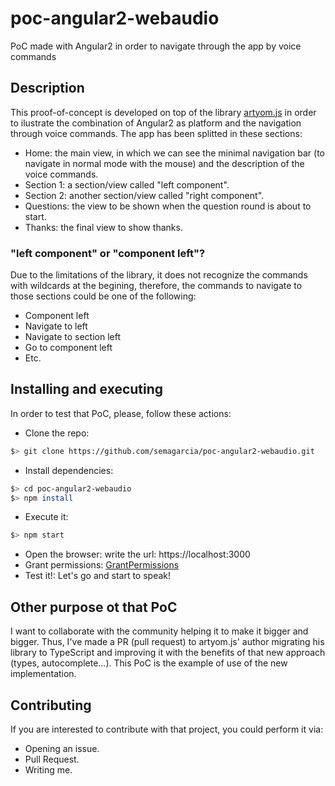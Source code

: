 # poc-angular2-webaudio
PoC made with Angular2 in order to navigate through the app by voice commands

## Description
This proof-of-concept is developed on top of the library [artyom.js](https://github.com/asdf) in order to ilustrate the
combination of Angular2 as platform and the navigation through voice commands. The app has been splitted in these sections:
- Home: the main view, in which we can see the minimal navigation bar (to navigate in normal mode with the mouse) and the
    description of the voice commands.
- Section 1: a section/view called "left component".
- Section 2: another section/view called "right component".
- Questions: the view to be shown when the question round is about to start.
- Thanks: the final view to show thanks.

### "left component" or "component left"?
Due to the limitations of the library, it does not recognize the commands with wildcards at the begining, therefore, the
commands to navigate to those sections could be one of the following:
- Component left
- Navigate to left
- Navigate to section left
- Go to component left
- Etc. 

## Installing and executing
In order to test that PoC, please, follow these actions:
- Clone the repo:
```bash
$> git clone https://github.com/semagarcia/poc-angular2-webaudio.git
```
- Install dependencies:
```bash
$> cd poc-angular2-webaudio
$> npm install
```
- Execute it:
```bash
$> npm start
```
- Open the browser: write the url: https://localhost:3000
- Grant permissions:
[GrantPermissions]()
- Test it!: Let's go and start to speak!

## Other purpose ot that PoC
I want to collaborate with the community helping it to make it bigger and bigger. Thus, I've made a PR (pull request) to
artyom.js' author migrating his library to TypeScript and improving it with the benefits of that new approach (types, autocomplete...).
This PoC is the example of use of the new implementation.

## Contributing
If you are interested to contribute with that project, you could perform it via:
- Opening an issue.
- Pull Request.
- Writing me.